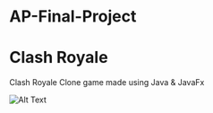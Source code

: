# AP-Final-Project
# Clash Royale 
 Clash Royale  Clone game made using Java &amp; JavaFx


![Alt Text](https://i1.wp.com/clashroyalekingdom.com/wp-content/uploads/2018/06/riseupfrommagma_clashroyalekingdom_1080x1920.jpg?w=1080&ssl=1)

